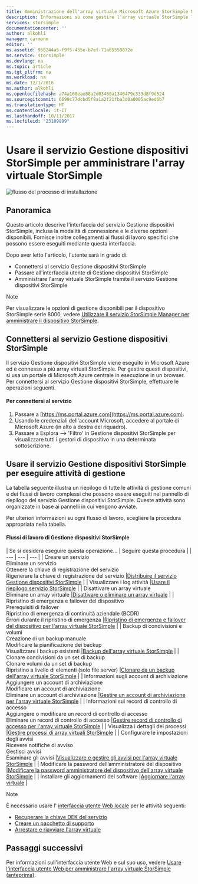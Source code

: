 ```yaml
---
title: Amministrazione dell'array virtuale Microsoft Azure StorSimple Manager | Documentazione Microsoft
description: Informazioni su come gestire l'array virtuale StorSimple locale mediante il servizio Gestione servizi StorSimple nel portale di Azure.
services: storsimple
documentationcenter: ''
author: alkohli
manager: carmonm
editor: ''
ms.assetid: 958244a5-f9f5-455e-b7ef-71a65558872e
ms.service: storsimple
ms.devlang: na
ms.topic: article
ms.tgt_pltfrm: na
ms.workload: na
ms.date: 12/1/2016
ms.author: alkohli
ms.openlocfilehash: a74a160eae88a2d03460a1346479c333d8f9d524
ms.sourcegitcommit: 6699c77dcbd5f8a1a2f21fba3d0a0005ac9ed6b7
ms.translationtype: HT
ms.contentlocale: it-IT
ms.lasthandoff: 10/11/2017
ms.locfileid: "23109899"
---
```

# <a name="use-the-storsimple-device-manager-service-to-administer-your-storsimple-virtual-array"></a>Usare il servizio Gestione dispositivi StorSimple per amministrare l'array virtuale StorSimple
![flusso del processo di installazione](./media/storsimple-virtual-array-manager-service-administration/manage4.png)

## <a name="overview"></a>Panoramica
Questo articolo descrive l'interfaccia del servizio Gestione dispositivi StorSimple, inclusa la modalità di connessione e le diverse opzioni disponibili. Fornisce inoltre collegamenti ai flussi di lavoro specifici che possono essere eseguiti mediante questa interfaccia.

Dopo aver letto l'articolo, l'utente sarà in grado di:

* Connettersi al servizio Gestione dispositivi StorSimple
* Passare all'interfaccia utente di Gestione dispositivi StorSimple
* Amministrare l'array virtuale StorSimple tramite il servizio Gestione dispositivi StorSimple

> [!NOTE]
> Per visualizzare le opzioni di gestione disponibili per il dispositivo StorSimple serie 8000, vedere [Utilizzare il servizio StorSimple Manager per amministrare il dispositivo StorSimple](storsimple-manager-service-administration.md).
> 
> 

## <a name="connect-to-the-storsimple-device-manager-service"></a>Connettersi al servizio Gestione dispositivi StorSimple
Il servizio Gestione dispositivi StorSimple viene eseguito in Microsoft Azure ed è connesso a più array virtuali StorSimple. Per gestire questi dispositivi, si usa un portale di Microsoft Azure centrale in esecuzione in un browser. Per connettersi al servizio Gestione dispositivi StorSimple, effettuare le operazioni seguenti.

#### <a name="to-connect-to-the-service"></a>Per connettersi al servizio
1. Passare a [https://ms.portal.azure.com](https://ms.portal.azure.com).
2. Usando le credenziali dell'account Microsoft, accedere al portale di Microsoft Azure (in alto a destra del riquadro).
3. Passare a Esplora --> 'Filtro' in Gestione dispositivi StorSimple per visualizzare tutti i gestori di dispositivo in una determinata sottoscrizione.

## <a name="use-the-storsimple-device-manager-service-to-perform-management-tasks"></a>Usare il servizio Gestione dispositivi StorSimple per eseguire attività di gestione
La tabella seguente illustra un riepilogo di tutte le attività di gestione comuni e dei flussi di lavoro complessi che possono essere eseguiti nel pannello di riepilogo del servizio Gestione dispositivi StorSimple. Queste attività sono organizzate in base ai pannelli in cui vengono avviate.

Per ulteriori informazioni su ogni flusso di lavoro, scegliere la procedura appropriata nella tabella.

#### <a name="storsimple-device-manager-workflows"></a>Flussi di lavoro di Gestione dispositivi StorSimple
| Se si desidera eseguire questa operazione... | Seguire questa procedura |
| --- | --- | --- |
| Creare un servizio</br>Eliminare un servizio</br>Ottenere la chiave di registrazione del servizio</br>Rigenerare la chiave di registrazione del servizio |[Distribuire il servizio Gestione dispositivi StorSimple](storsimple-virtual-array-manage-service.md) |
| Visualizzare i log attività |[Usare il riepilogo servizio StorSimple](storsimple-virtual-array-service-summary.md) |
| Disattivare un array virtuale</br>Eliminare un array virtuale |[Disattivare o eliminare un array virtuale](storsimple-virtual-array-deactivate-and-delete-device.md) |
| Ripristino di emergenza e failover del dispositivo</br>Prerequisiti di failover</br>Ripristino di emergenza di continuità aziendale (BCDR)</br>Errori durante il ripristino di emergenza |[Ripristino di emergenza e failover del dispositivo per l'array virtuale StorSimple](storsimple-virtual-array-failover-dr.md) |
| Backup di condivisioni e volumi</br>Creazione di un backup manuale</br>Modificare la pianificazione dei backup</br>Visualizzare i backup esistenti |[Backup dell'array virtuale StorSimple](storsimple-virtual-array-backup.md) |
| Clonare condivisioni da un set di backup</br>Clonare volumi da un set di backup</br>Ripristino a livello di elementi (solo file server) |[Clonare da un backup dell'array virtuale StorSimple](storsimple-virtual-array-clone.md) |
| Informazioni sugli account di archiviazione</br>Aggiungere un account di archiviazione</br>Modificare un account di archiviazione</br>Eliminare un account di archiviazione |[Gestire un account di archiviazione per l'array virtuale StorSimple](storsimple-virtual-array-manage-storage-accounts.md) |
| Informazioni sui record di controllo di accesso</br>Aggiungere o modificare un record di controllo di accesso </br>Eliminare un record di controllo di accesso |[Gestire record di controllo di accesso per l'array virtuale StorSimple](storsimple-virtual-array-manage-acrs.md) |
| Visualizza i dettagli dei processi |[Gestire processi di array virtuali StorSimple](storsimple-virtual-array-manage-jobs.md) |
| Configurare le impostazioni degli avvisi</br>Ricevere notifiche di avviso</br>Gestisci avvisi</br>Esaminare gli avvisi |[Visualizzare e gestire gli avvisi per l'array virtuale StorSimple](storsimple-virtual-array-manage-alerts.md) |
| Modificare la password dell’amministratore del dispositivo |[Modificare la password amministratore del dispositivo dell'array virtuale StorSimple](storsimple-virtual-array-change-device-admin-password.md) |
| Installare gli aggiornamenti del software |[Aggiornare l'array virtuale](storsimple-virtual-array-install-update.md) |

> [!NOTE]
> È necessario usare l' [interfaccia utente Web locale](storsimple-ova-web-ui-admin.md) per le attività seguenti:
> 
> * [Recuperare la chiave DEK del servizio](storsimple-ova-web-ui-admin.md#get-the-service-data-encryption-key)
> * [Creare un pacchetto di supporto](storsimple-ova-web-ui-admin.md#generate-a-log-package)
> * [Arrestare e riavviare l'array virtuale](storsimple-ova-web-ui-admin.md#shut-down-and-restart-your-device)
> 
> 

## <a name="next-steps"></a>Passaggi successivi
Per informazioni sull'interfaccia utente Web e sul suo uso, vedere [Usare l'interfaccia utente Web per amministrare l'array virtuale StorSimple (anteprima)](storsimple-ova-web-ui-admin.md).

